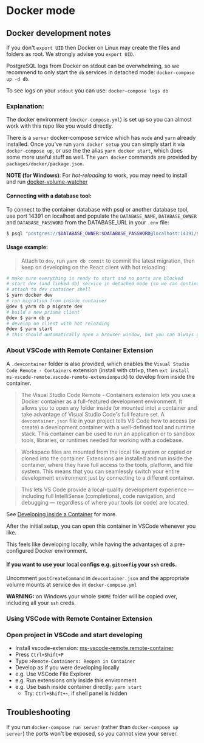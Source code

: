 # Docker mode

## Docker development notes

If you don't `export UID` then Docker on Linux may create the files and folders
as root. We strongly advise you `export UID`.

PostgreSQL logs from Docker on stdout can be overwhelming, so we recommend to
only start the `db` services in detached mode: `docker-compose up -d db`.

To see logs on your `stdout` you can use: `docker-compose logs db`

### Explanation:

The docker environment (`docker-compose.yml`) is set up so you can almost work
with this repo like you would directly.

There is a `server` docker-compose service which has `node` and `yarn` already
installed. Once you've run `yarn docker setup` you can simply start it via
`docker-compose up`, or use the the alias `yarn docker start`, which does some
more useful stuff as well. The `yarn docker` commands are provided by
`packages/docker/package.json`.

**NOTE (for Windows)**: For _hot-reloading_ to work, you may need to install and
run
[docker-volume-watcher](https://github.com/merofeev/docker-windows-volume-watcher)

#### Connecting with a database tool:

To connect to the container database with psql or another database tool, use
port 14391 on localhost and populate the `DATABASE_NAME`, `DATABASE_OWNER` and
`DATABASE_PASSWORD` from the DATABASE_URL in your `.env` file:

```bash
$ psql "postgres://$DATABASE_OWNER:$DATABASE_PASSWORD@localhost:14391/$DATABASE_NAME"
```

#### Usage example:

> Attach to `dev`, run `yarn db commit` to commit the latest migration, then
> keep on developing on the React client with hot reloading:

```sh
# make sure everything is ready to start and no ports are blocked
# start dev (and linked db) service in detached mode (so we can continue typing)
# attach to dev container shell
$ yarn docker dev
# run migration from inside container
@dev $ yarn db p migrate dev
# build a new prisma client
@dev $ yarn db p
# develop on client with hot reloading
@dev $ yarn start
# this should automatically open a browser window, but you can always go to `http://localhost:5678` in your browser
```

### About VSCode with Remote Container Extension

A `.devcontainer` folder is also provided, which enables the
`Visual Studio Code Remote - Containers` extension (install with ctrl+p, then
`ext install ms-vscode-remote.vscode-remote-extensionpack`) to develop from
inside the container.

> The Visual Studio Code Remote - Containers extension lets you use a Docker
> container as a full-featured development environment. It allows you to open
> any folder inside (or mounted into) a container and take advantage of Visual
> Studio Code's full feature set. A `devcontainer.json` file in your project
> tells VS Code how to access (or create) a development container with a
> well-defined tool and runtime stack. This container can be used to run an
> application or to sandbox tools, libraries, or runtimes needed for working
> with a codebase.

> Workspace files are mounted from the local file system or copied or cloned
> into the container. Extensions are installed and run inside the container,
> where they have full access to the tools, platform, and file system. This
> means that you can seamlessly switch your entire development environment just
> by connecting to a different container.

> This lets VS Code provide a local-quality development experience — including
> full IntelliSense (completions), code navigation, and debugging — regardless
> of where your tools (or code) are located.

See
[Developing inside a Container](https://code.visualstudio.com/docs/remote/containers)
for more.

After the initial setup, you can open this container in VSCode whenever you
like.

This feels like developing locally, while having the advantages of a
pre-configured Docker environment.

#### If you want to use your local configs e.g. `gitconfig` your `ssh` creds.

Uncomment `postCreateCommand` in `devcontainer.json` and the appropriate volume
mounts at service `dev` in `docker-compose.yml`

**WARNING:** on Windows your whole `$HOME` folder will be copied over, including
all your `ssh` creds.

### Using VSCode with Remote Container Extension

### Open project in VSCode and start developing

- Install vscode-extension:
  [ms-vscode-remote.remote-container](https://marketplace.visualstudio.com/items?itemName=ms-vscode-remote.remote-containers)
- Press `Ctrl+Shift+P`
- Type `>Remote-Containers: Reopen in Container`
- Develop as if you were developing locally
- e.g. Use VSCode File Explorer
- e.g. Run extensions only inside this environment
- e.g. Use bash inside container directly: `yarn start`
  - Try: `Ctrl+Shift+~`, if shell panel is hidden

## Troubleshooting

If you run `docker-compose run server` (rather than `docker-compose up server`)
the ports won't be exposed, so you cannot view your server.
